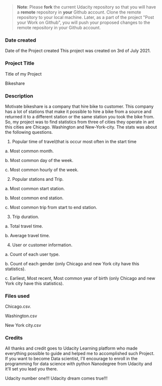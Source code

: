 >**Note**: Please **fork** the current Udacity repository so that you will have a **remote** repository in **your** Github account. Clone the remote repository to your local machine. Later, as a part of the project "Post your Work on Github", you will push your proposed changes to the remote repository in your Github account.

### Date created
Date of the Project created
This project was created on 3rd of July 2021.

### Project Title
Title of my Project

Bikeshare

### Description

Motivate bikeshare is a company that hire bike to customer. This company has a lot of stations that make it possible to hire a bike from a source and returned it to a different station or the same station you took the bike from.
So, my project was to find statistics from three of cities they operate in ant this cities are Chicago. Washington and New-York-city. The stats was about the following questions.

1. Popular time of travel(that is occur most often in the start time

 a. Most common month.

 b. Most common day of the week.

 c. Most common hourly of the week.

 2. Popular stations and Trip.

  a. Most common start station.

  b. Most common end station.

  c. Most common trip from start to end station.

3. Trip duration.

 a. Total travel time.

 b. Average travel time.

4. User or customer information.

 a. Count of each user type.

 b. Count of each gender (only Chicago and new York city have this statistics).

 c. Earliest, Most recent, Most common year of birth (only Chicago and new York city have this statistics).


### Files used
Chicago.csv.

Washington.csv

New York city.csv

### Credits

All thanks and credit goes to Udacity Learning platform who made everything possible to guide and helped me to accomplished
such Project.
If you want to become Data scientist, I'll encourage to enroll in the programming for data science with python Nanodegree from Udacity and it'll set you lead you there.

Udacity number one!!!
Udacity dream comes true!!!  
